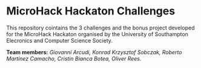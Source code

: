 # MicroHack Hackaton Challenges
This repository cointains the 3 challenges and the bonus project developed for the MicroHack Hackaton organised by the University of Southampton Elecronics and Computer Science Society.

**Team members:**
*Giovanni Arcudi,
Konrad Krzysztof Sobczak,
Roberto Martínez Camacho,
Cristin Bianca Botea,
Oliver Rees.*

